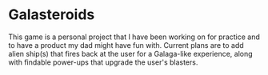 # Galasteroids
This game is a personal project that I have been working on for practice and to have a product my dad might have fun with. 
Current plans are to add alien ship(s) that fires back at the user for a Galaga-like experience, along with findable power-ups that upgrade the user's blasters.
